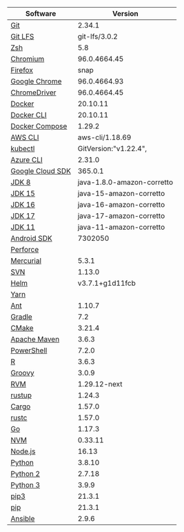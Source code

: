 [//]: # (title: Preinstalled Software on TeamCity Cloud Ubuntu Agents)
[//]: # (auxiliary-id: Preinstalled Software on TeamCity Cloud Ubuntu Agents)

<chunk id="ubuntu-jb-agents">

|Software|Version|
|---|---|
|[Git](https://git-scm.com/)|2.34.1|
|[Git LFS](https://git-lfs.github.com/)|git-lfs/3.0.2|
|[Zsh](https://www.zsh.org/)|5.8|
|[Chromium](https://www.chromium.org/)|96.0.4664.45|
|[Firefox](https://www.mozilla.org/en-US/firefox/)|snap|
|[Google Chrome](https://www.google.com/chrome/)|96.0.4664.93|
|[ChromeDriver](https://chromedriver.chromium.org/)|96.0.4664.45|
|[Docker](https://www.docker.com/)|20.10.11|
|[Docker CLI](https://docs.docker.com/engine/reference/commandline/cli/)|20.10.11|
|[Docker Compose](https://docs.docker.com/compose/)|1.29.2|
|[AWS CLI](https://aws.amazon.com/cli/)|aws-cli/1.18.69|
|[kubectl](https://kubernetes.io/docs/tasks/tools/#kubectl)|GitVersion:"v1.22.4",|
|[Azure CLI](https://docs.microsoft.com/en-us/cli/azure/)|2.31.0|
|[Google Cloud SDK](https://cloud.google.com/sdk)|365.0.1|
|[JDK 8](https://docs.aws.amazon.com/corretto/latest/corretto-8-ug/downloads-list.html)|java-1.8.0-amazon-corretto|
|[JDK 15](https://docs.aws.amazon.com/corretto/latest/corretto-15-ug/downloads-list.html)|java-15-amazon-corretto|
|[JDK 16](https://docs.aws.amazon.com/corretto/latest/corretto-16-ug/downloads-list.html)|java-16-amazon-corretto|
|[JDK 17](https://docs.aws.amazon.com/corretto/latest/corretto-17-ug/downloads-list.html)|java-17-amazon-corretto|
|[JDK 11](https://docs.aws.amazon.com/corretto/latest/corretto-11-ug/downloads-list.html)|java-11-amazon-corretto|
|[Android SDK](https://developer.android.com/studio/command-line)|7302050|
|[Perforce](https://www.perforce.com/)||
|[Mercurial](https://www.mercurial-scm.org/)|5.3.1|
|[SVN](https://subversion.apache.org/)|1.13.0|
|[Helm](https://helm.sh/)|v3.7.1+g1d11fcb|
|[Yarn](https://yarnpkg.com/)||
|[Ant](https://ant.apache.org/)|1.10.7|
|[Gradle](https://gradle.org/)|7.2|
|[CMake](https://cmake.org/)|3.21.4|
|[Apache Maven](https://maven.apache.org/)|3.6.3|
|[PowerShell](https://docs.microsoft.com/en-us/powershell/)|7.2.0|
|[R](https://www.r-project.org/)|3.6.3|
|[Groovy](https://groovy-lang.org/)|3.0.9|
|[RVM](https://rvm.io/)|1.29.12-next|
|[rustup](https://rustup.rs/)|1.24.3|
|[Cargo](https://doc.rust-lang.org/cargo/)|1.57.0|
|[rustc](https://doc.rust-lang.org/rustc/what-is-rustc.html)|1.57.0|
|[Go](https://golang.org/)|1.17.3|
|[NVM](https://github.com/nvm-sh/nvm)|0.33.11|
|[Node.js](https://nodejs.org/en/)|16.13|
|[Python](https://www.python.org/)|3.8.10|
|[Python 2](https://www.python.org/downloads/)|2.7.18|
|[Python 3](https://www.python.org/downloads/)|3.9.9|
|[pip3](https://pip.pypa.io/en/stable/)|21.3.1|
|[pip](https://pip.pypa.io/en/stable/)|21.3.1|
|[Ansible](https://www.ansible.com/)|2.9.6|

</chunk> 
